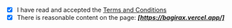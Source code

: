 - [x] I have read and accepted the [Terms and Conditions](http://js.org/terms.html)
- [x] There is reasonable content on the page: ***[https://bagirax.vercel.app/]***
